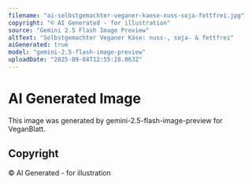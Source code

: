 ```yaml
---
filename: "ai-selbstgemachter-veganer-kaese-nuss-soja-fettfrei.jpg"
copyright: "© AI Generated - for illustration"
source: "Gemini 2.5 Flash Image Preview"
altText: "Selbstgemachter Veganer Käse: nuss-, soja- & fettfrei"
aiGenerated: true
model: "gemini-2.5-flash-image-preview"
uploadDate: "2025-09-04T12:55:28.063Z"
---
```


# AI Generated Image

This image was generated by gemini-2.5-flash-image-preview for VeganBlatt.

## Copyright
© AI Generated - for illustration

